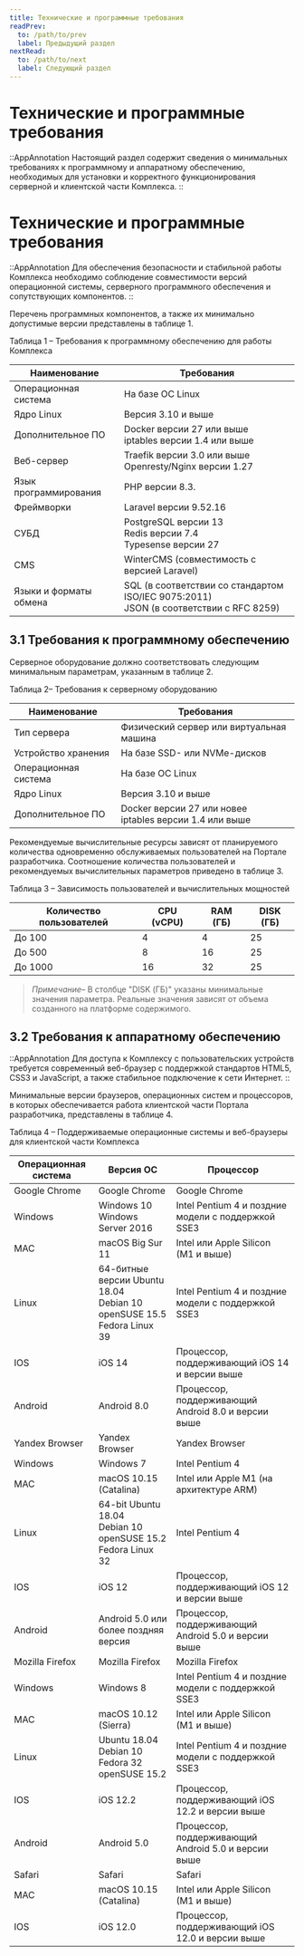 ```yaml
---
title: Технические и программные требования
readPrev:
  to: /path/to/prev
  label: Предыдущий раздел
nextRead:
  to: /path/to/next
  label: Следующий раздел
---
```


# Технические и программные требования

::AppAnnotation
Настоящий раздел содержит сведения о минимальных требованиях к программному и аппаратному обеспечению, необходимых для установки и корректного функционирования серверной и клиентской части Комплекса.
::

# Технические и программные требования

::AppAnnotation
Для обеспечения безопасности и стабильной работы Комплекса необходимо соблюдение совместимости версий операционной системы, серверного программного обеспечения и сопутствующих компонентов.
::

Перечень программных компонентов, а также их минимально допустимые версии представлены в таблице 1.

Таблица 1 – Требования к программному обеспечению для работы Комплекса

| Наименование | Требования |
| ------------ | ---------- |
| Операционная система | На базе ОС Linux |
| Ядро Linux | Версия 3.10 и выше |
| Дополнительное ПО | Docker версии 27 или выше<br>iptables версии 1.4 или выше |
| Веб-сервер | Traefik версии 3.0 или выше<br>Openresty/Nginx версии 1.27 |
| Язык программирования | PHP версии 8.3. |
| Фреймворки | Laravel версии 9.52.16 |
| СУБД | PostgreSQL версии 13<br>Redis версии 7.4<br>Typesense версии 27 |
| CMS | WinterCMS (совместимость с версией Laravel) |
| Языки и форматы обмена | SQL (в соответствии со стандартом ISO/IEC 9075:2011)<br>JSON (в соответствии с RFC 8259) |

## 3.1 Требования к программному обеспечению

Серверное оборудование должно соответствовать следующим минимальным параметрам, указанным в таблице 2.

Таблица 2– Требования к серверному оборудованию

| Наименование | Требования |
| ------------ | ---------- |
| Тип сервера | Физический сервер или виртуальная машина |
| Устройство хранения | На базе SSD- или NVMe-дисков |
| Операционная система | На базе ОС Linux |
| Ядро Linux | Версия 3.10 и выше |
| Дополнительное ПО | Docker версии 27 или новее<br>iptables версии 1.4 или выше |

Рекомендуемые вычислительные ресурсы зависят от планируемого количества одновременно обслуживаемых пользователей на Портале разработчика. Соотношение количества пользователей и рекомендуемых вычислительных параметров приведено в таблице 3.

Таблица 3 – Зависимость пользователей и вычислительных мощностей

| Количество пользователей | CPU (vCPU) | RAM (ГБ) | DISK (ГБ) |
| ------------------------ | ---------- | -------- | --------- |
| До 100 | 4 | 4 | 25 |
| До 500 | 8 | 16 | 25 |
| До 1000 | 16 | 32 | 25 |

> _Примечание_– В столбце "DISK (ГБ)" указаны минимальные значения параметра. Реальные значения зависят от объема созданного на платформе содержимого.

## 3.2 Требования к аппаратному обеспечению

::AppAnnotation
Для доступа к Комплексу с пользовательских устройств требуется современный веб-браузер с поддержкой стандартов HTML5, CSS3 и JavaScript, а также стабильное подключение к сети Интернет.
::

Минимальные версии браузеров, операционных систем и процессоров, в которых обеспечивается работа клиентской части Портала разработчика, представлены в таблице 4.

Таблица 4 – Поддерживаемые операционные системы и веб-браузеры для клиентской части Комплекса

| Операционная система | Версия ОС | Процессор |
| -------------------- | --------- | --------- |
| Google Chrome | Google Chrome | Google Chrome |
| Windows | Windows 10<br>Windows Server 2016 | Intel Pentium 4 и поздние модели с поддержкой SSE3 |
| MAC | macOS Big Sur 11 | Intel или Apple Silicon (M1 и выше) |
| Linux | 64-битные версии Ubuntu 18.04<br>Debian 10 <br>openSUSE 15.5<br>Fedora Linux 39 | Intel Pentium 4 и поздние модели с поддержкой SSE3 |
| IOS | iOS 14 | Процессор, поддерживающий iOS 14 и версии выше |
| Android | Android 8.0 | Процессор, поддерживающий Android 8.0 и версии выше |
| Yandex Browser | Yandex Browser | Yandex Browser |
| Windows | Windows 7 | Intel Pentium 4 |
| MAC | macOS 10.15 (Catalina) | Intel или Apple M1 (на архитектуре ARM) |
| Linux | 64-bit Ubuntu 18.04<br>Debian 10<br>openSUSE 15.2<br>Fedora Linux 32 | Intel Pentium 4 |
| IOS | iOS 12 | Процессор, поддерживающий iOS 12 и версии выше |
| Android | Android 5.0 или более поздняя версия | Процессор, поддерживающий Android 5.0 и версии выше |
| Mozilla Firefox | Mozilla Firefox | Mozilla Firefox |
| Windows | Windows 8 | Intel Pentium 4 и поздние модели с поддержкой SSE3 |
| MAC | macOS 10.12 (Sierra) | Intel или Apple Silicon (M1 и выше) |
| Linux | Ubuntu 18.04<br>Debian 10<br>Fedora 32<br>openSUSE 15.2 | Intel Pentium 4 и поздние модели с поддержкой SSE3 |
| IOS | iOS 12.2 | Процессор, поддерживающий iOS 12.2 и версии выше |
| Android | Android 5.0 | Процессор, поддерживающий Android 5.0 и версии выше |
| Safari | Safari | Safari |
| MAC | macOS 10.15 (Catalina) | Intel или Apple Silicon (M1 и выше) |
| IOS | iOS 12.0 | Процессор, поддерживающий iOS 12.0 и версии выше |